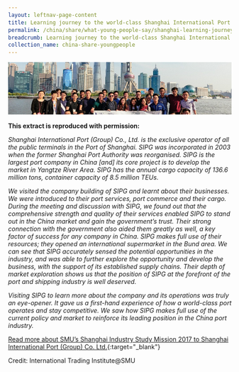 ```yaml
---
layout: leftnav-page-content
title: Learning journey to the world-class Shanghai International Port
permalink: /china/share/what-young-people-say/shanghai-learning-journey/
breadcrumb: Learning journey to the world-class Shanghai International Port
collection_name: china-share-youngpeople
---
```


<img src="\images\china-youngpeople\shanghai-learning-journey.jpg" alt="shanghai learning journey" style="width:800px;" />

**This extract is reproduced with permission:**

*Shanghai International Port (Group) Co., Ltd. is the exclusive operator of all the public terminals in the Port of Shanghai. SIPG was incorporated in 2003 when the former Shanghai Port Authority was reorganised. SIPG is the largest port company in China [and] its core project is to develop the market in Yangtze River Area. SIPG has the annual cargo capacity of 136.6 million tons, container capacity of 8.5 million TEUs.*

*We visited the company building of SIPG and learnt about their businesses. We were introduced to their port services, port commerce and their cargo. During the meeting and discussion with SIPG, we found out that the comprehensive strength and quality of their services enabled SIPG to stand out in the China market and gain the government’s trust. Their strong connection with the government also aided them greatly as well, a key factor of success for any company in China. SIPG makes full use of their resources; they opened an international supermarket in the Bund area. We can see that SIPG accurately sensed the potential opportunities in the industry, and was able to further explore the opportunity and develop the business, with the support of its established supply chains. Their depth of market exploration shows us that the position of SIPG at the forefront of the port and shipping industry is well deserved.*

*Visiting SIPG to learn more about the company and its operations was truly an eye-opener. It gave us a first-hand experience of how a world-class port operates and stay competitive. We saw how SIPG makes full use of the current policy and market to reinforce its leading position in the China port industry.*

[Read more about SMU’s Shanghai Industry Study Mission 2017 to Shanghai International Port (Group) Co. Ltd.](http://www.eyeonasia.sg/wp-content/uploads/2017/09/SMU-Shanghai-Trip-Report_2017.pdf){:target="_blank"}

Credit: International Trading Institute@SMU